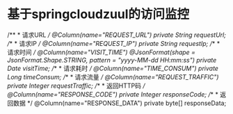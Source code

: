 # 基于springcloudzuul的访问监控

/**
     * 请求URL
     */
    @Column(name="REQUEST_URL")
    private String requestUrl;
    /**
     * 请求IP
     */
    @Column(name="REQUEST_IP")
    private String requestIp;
    /**
     * 请求时间
     */
    @Column(name="VISIT_TIME")
    @JsonFormat(shape = JsonFormat.Shape.STRING, pattern = "yyyy-MM-dd HH:mm:ss")
    private Date visitTime;
    /**
     * 请求耗时
     */
    @Column(name="TIME_CONSUM")
    private Long timeConsum;
    /**
     * 请求流量
     */
    @Column(name="REQUEST_TRAFFIC")
    private Integer requestTraffic;
    /**
     * 返回HTTP码
     */
    @Column(name="RESPONSE_CODE")
    private Integer responseCode;
    /**
     * 返回数据
     */
    @Column(name="RESPONSE_DATA")
    private byte[] responseData;
